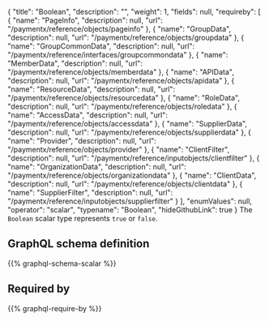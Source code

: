 {
  "title": "Boolean",
  "description": "",
  "weight": 1,
  "fields": null,
  "requireby": [
    {
      "name": "PageInfo",
      "description": null,
      "url": "/paymentx/reference/objects/pageinfo"
    },
    {
      "name": "GroupData",
      "description": null,
      "url": "/paymentx/reference/objects/groupdata"
    },
    {
      "name": "GroupCommonData",
      "description": null,
      "url": "/paymentx/reference/interfaces/groupcommondata"
    },
    {
      "name": "MemberData",
      "description": null,
      "url": "/paymentx/reference/objects/memberdata"
    },
    {
      "name": "APIData",
      "description": null,
      "url": "/paymentx/reference/objects/apidata"
    },
    {
      "name": "ResourceData",
      "description": null,
      "url": "/paymentx/reference/objects/resourcedata"
    },
    {
      "name": "RoleData",
      "description": null,
      "url": "/paymentx/reference/objects/roledata"
    },
    {
      "name": "AccessData",
      "description": null,
      "url": "/paymentx/reference/objects/accessdata"
    },
    {
      "name": "SupplierData",
      "description": null,
      "url": "/paymentx/reference/objects/supplierdata"
    },
    {
      "name": "Provider",
      "description": null,
      "url": "/paymentx/reference/objects/provider"
    },
    {
      "name": "ClientFilter",
      "description": null,
      "url": "/paymentx/reference/inputobjects/clientfilter"
    },
    {
      "name": "OrganizationData",
      "description": null,
      "url": "/paymentx/reference/objects/organizationdata"
    },
    {
      "name": "ClientData",
      "description": null,
      "url": "/paymentx/reference/objects/clientdata"
    },
    {
      "name": "SupplierFilter",
      "description": null,
      "url": "/paymentx/reference/inputobjects/supplierfilter"
    }
  ],
  "enumValues": null,
  "operator": "scalar",
  "typename": "Boolean",
  "hideGithubLink": true
}
The `Boolean` scalar type represents `true` or `false`.
## GraphQL schema definition

{{% graphql-schema-scalar %}}

## Required by

{{% graphql-require-by %}}
